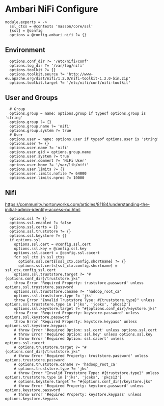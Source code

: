 
# Ambari NiFi Configure

    module.exports = ->
      ssl_ctxs = @contexts 'masson/core/ssl'
      {ssl} = @config
      options = @config.ambari_nifi ?= {}

## Environment

      options.conf_dir ?= '/etc/nifi/conf'
      options.log_dir ?= '/var/log/nifi'
      options.toolkit ?= {}
      options.toolkit.source ?= 'http://www-eu.apache.org/dist/nifi/1.2.0/nifi-toolkit-1.2.0-bin.zip'
      options.toolkit.target ?= '/etc/nifi/conf/nifi-toolkit'

## User and Groups

      # Group
      options.group = name: options.group if typeof options.group is 'string'
      options.group ?= {}
      options.group.name ?= 'nifi'
      options.group.system ?= true
      # User
      options.user = name: options.user if typeof options.user is 'string'
      options.user ?= {}
      options.user.name ?= 'nifi'
      options.user.gid = options.group.name
      options.user.system ?= true
      options.user.comment ?= 'NiFi User'
      options.user.home ?= '/var/lib/nifi'
      options.user.limits ?= {}
      options.user.limits.nofile ?= 64000
      options.user.limits.nproc ?= 10000

## Nifi

https://community.hortonworks.com/articles/81184/understanding-the-initial-admin-identity-access-po.html

      options.ssl ?= {}
      options.ssl.enabled ?= false
      options.ssl.certs = {}
      options.ssl.truststore ?= {}
      options.ssl.keystore ?= {}
      if options.ssl
        options.ssl.cert = @config.ssl.cert
        options.ssl.key = @config.ssl.key
        options.ssl.cacert = @config.ssl.cacert
        for ssl_ctx in ssl_ctxs
          options.ssl.certs[ssl_ctx.config.shortname] ?= {}
          options.ssl.certs[ssl_ctx.config.shortname] = ssl_ctx.config.ssl.cert
        options.ssl.truststore.target ?= "#{options.conf_dir}/truststore.jks"
        throw Error 'Required Property: truststore.password' unless options.ssl.truststore.password
        options.ssl.truststore.caname ?= 'hadoop_root_ca'
        options.ssl.truststore.type ?= 'jks'
        throw Error "Invalid Truststore Type: #{truststore.type}" unless options.ssl.truststore.type in ['jks', 'jceks', 'pkcs12']
        options.ssl.keystore.target ?= "#{options.conf_dir}/keystore.jks"
        throw Error 'Required Property: keystore.password' unless options.ssl.keystore.password
        throw Error 'Required Property: keystore.keypass' unless options.ssl.keystore.keypass
        # throw Error 'Required Option: ssl.cert' unless options.ssl.cert
        # throw Error 'Required Option: ssl.key' unless options.ssl.key
        # throw Error 'Required Option: ssl.cacert' unless options.ssl.cacert
        # options.truststore.target ?= "#{options.conf_dir}/truststore.jks"
        # throw Error 'Required Property: truststore.password' unless options.truststore.password
        # options.truststore.caname ?= 'hadoop_root_ca'
        # options.truststore.type ?= 'jks'
        # throw Error "Invalid Truststore Type: #{truststore.type}" unless options.truststore.type in ['jks', 'jceks', 'pkcs12']
        # options.keystore.target ?= "#{options.conf_dir}/keystore.jks"
        # throw Error 'Required Property: keystore.password' unless options.keystore.password
        # throw Error 'Required Property: keystore.keypass' unless options.keystore.keypass
